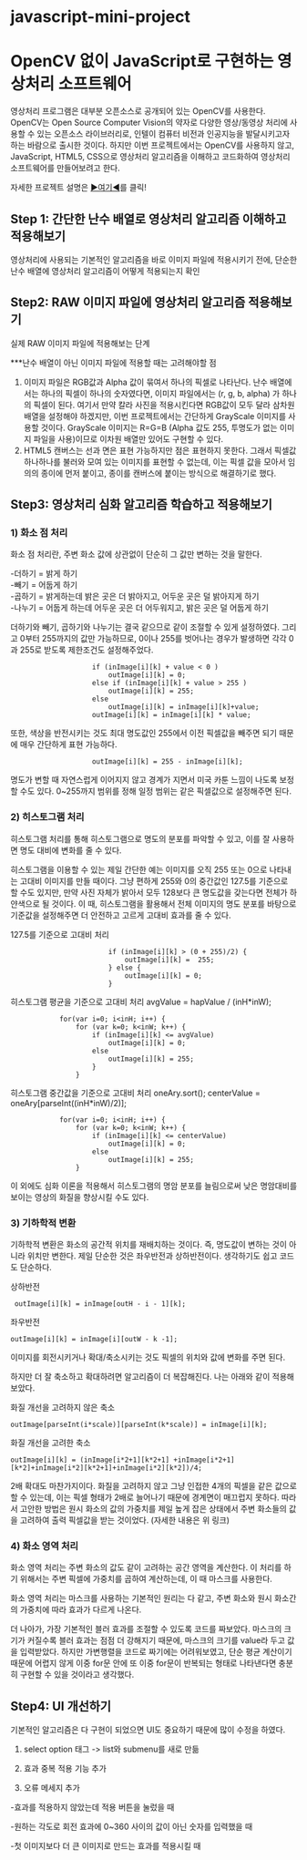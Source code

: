 # javascript-mini-project
<h1 style="font-weight:bold;">OpenCV 없이 JavaScript로 구현하는 영상처리 소프트웨어</h1>

영상처리 프로그램은 대부분 오픈소스로 공개되어 있는 OpenCV를 사용한다. OpenCV는 Open Source Computer Vision의 약자로 다양한 영상/동영상 처리에 사용할 수 있는 오픈소스 라이브러리로, 인텔이 컴퓨터 비전과 인공지능을 발달시키고자 하는 바람으로 출시한 것이다. 하지만 이번 프로젝트에서는 OpenCV를 사용하지 않고, JavaScript, HTML5, CSS으로 영상처리 알고리즘을 이해하고 코드화하여 영상처리 소프트웨어를 만들어보려고 한다.

자세한 프로젝트 설명은 <a href="https://hanav.tistory.com/147">▶여기◀</a>를 클릭!


<h2>Step 1: 간단한 난수 배열로 영상처리 알고리즘 이해하고 적용해보기</h2>
영상처리에 사용되는 기본적인 알고리즘을 바로 이미지 파일에 적용시키기 전에, 단순한 난수 배열에 영상처리 알고리즘이 어떻게 적용되는지 확인


<h2>Step2: RAW 이미지 파일에 영상처리 알고리즘 적용해보기</h2>
실제 RAW 이미지 파일에 적용해보는 단계

***난수 배열이 아닌 이미지 파일에 적용할 때는 고려해야할 점
1. 이미지 파일은 RGB값과 Alpha 값이 묶여서 하나의 픽셀로 나타난다. 난수 배열에서는 하나의 픽셀이 하나의 숫자였다면, 이미지 파일에서는 (r, g, b, alpha) 가 하나의 픽셀이 된다. 여기서 만약 칼라 사진을 적용시킨다면 RGB값이 모두 달라 삼차원 배열을 설정해야 하겠지만, 이번 프로젝트에서는 간단하게 GrayScale 이미지를 사용할 것이다. GrayScale 이미지는 R=G=B (Alpha 값도 255, 투명도가 없는 이미지 파일을 사용)이므로 이차원 배열만 있어도 구현할 수 있다.
2. HTML5 캔버스는 선과 면은 표현 가능하지만 점은 표현하지 못한다. 그래서 픽셀값 하나하나를 불러와 모여 있는 이미지를 표현할 수 없는데, 이는 픽셀 값을 모아서 임의의 종이에 먼저 붙이고, 종이를 캔버스에 붙이는 방식으로 해결하기로 했다.


<h2>Step3: 영상처리 심화 알고리즘 학습하고 적용해보기</h2>
<h3>1) 화소 점 처리</h3>
화소 점 처리란, 주변 화소 값에 상관없이 단순히 그 값만 변하는 것을 말한다.

-더하기 = 밝게 하기<br>
-빼기 = 어둡게 하기<br>
-곱하기 = 밝게하는데 밝은 곳은 더 밝아지고, 어두운 곳은 덜 밝아지게 하기<br>
-나누기 = 어둡게 하는데 어두운 곳은 더 어두워지고, 밝은 곳은 덜 어둡게 하기<br>

더하기와 빼기, 곱하기와 나누기는 결국 같으므로 같이 조절할 수 있게 설정하였다. 그리고 0부터 255까지의 값만 가능하므로, 0이나 255를 벗어나는 경우가 발생하면 각각 0과 255로 받도록 제한조건도 설정해주었다.

                        if (inImage[i][k] + value < 0 )
                            outImage[i][k] = 0;
                        else if (inImage[i][k] + value > 255 )
                            outImage[i][k] = 255;
                        else 
                            outImage[i][k] = inImage[i][k]+value;
                        outImage[i][k] = inImage[i][k] * value;

또한, 색상을 반전시키는 것도 최대 명도값인 255에서 이전 픽셀값을 빼주면 되기 때문에 매우 간단하게 표현 가능하다.

                        outImage[i][k] = 255 - inImage[i][k];


명도가 변할 때 자연스럽게 이어지지 않고 경계가 지면서 미국 카툰 느낌이 나도록 보정할 수도 있다. 
0~255까지 범위를 정해 일정 범위는 같은 픽셀값으로 설정해주면 된다.


<h3>2) 히스토그램 처리</h3>

히스토그램 처리를 통해 히스토그램으로 명도의 분포를 파악할 수 있고, 이를 잘 사용하면 명도 대비에 변화를 줄  수 있다.

히스토그램을 이용할 수 있는 제일 간단한 예는 이미지를 오직 255 또는 0으로 나타내는 고대비 이미지를 만들 때이다. 그냥 편하게 255와 0의 중간값인 127.5를 기준으로 할 수도 있지만, 만약 사진 자체가 밝아서 모두 128보다 큰 명도값을 갖는다면 전체가 하얀색으로 될 것이다. 이 때, 히스토그램을 활용해서 전체 이미지의 명도 분포를 바탕으로 기준값을 설정해주면 더 안전하고 고르게 고대비 효과를 줄 수 있다.

127.5를 기준으로 고대비 처리

                            if (inImage[i][k] > (0 + 255)/2) {
                                outImage[i][k] =  255;
                            } else {
                                outImage[i][k] = 0;
                            }
                            
히스토그램 평균을 기준으로 고대비 처리
                avgValue = hapValue / (inH*inW);

                for(var i=0; i<inH; i++) {
                    for (var k=0; k<inW; k++) {
                        if (inImage[i][k] <= avgValue)
                            outImage[i][k] = 0;
                        else
                            outImage[i][k] = 255;
                        }
                    }
                        
히스토그램 중간값을 기준으로 고대비 처리
                oneAry.sort();
                centerValue = oneAry[parseInt((inH*inW)/2)];

                for(var i=0; i<inH; i++) {
                    for (var k=0; k<inW; k++) {
                        if (inImage[i][k] <= centerValue)
                            outImage[i][k] = 0;
                        else
                            outImage[i][k] = 255;
                    }
 

이 외에도 심화 이론을 적용해서 히스토그램의 명암 분포를 늘림으로써 낮은 명암대비를 보이는 영상의 화질을 향상시킬 수도 있다. 


<h3>3) 기하학적 변환</h3>
기하학적 변환은 화소의 공간적 위치를 재배치하는 것이다. 즉, 명도값이 변하는 것이 아니라 위치만 변한다. 제일 단순한 것은 좌우반전과 상하반전이다. 생각하기도 쉽고 코드도 단순하다.<br>

상하반전
```
 outImage[i][k] = inImage[outH - i - 1][k];
```

좌우반전
```
outImage[i][k] = inImage[i][outW - k -1];
```
이미지를 회전시키거나 확대/축소시키는 것도 픽셀의 위치와 값에 변화를 주면 된다.

하지만 더 잘 축소하고 확대하려면 알고리즘이 더 복잡해진다. 나는 아래와 같이 적용해보았다.


화질 개선을 고려하지 않은 축소
```
outImage[parseInt(i*scale)][parseInt(k*scale)] = inImage[i][k];
```

화질 개선을 고려한 축소
```
outImage[i][k] = (inImage[i*2+1][k*2+1] +inImage[i*2+1][k*2]+inImage[i*2][k*2+1]+inImage[i*2][k*2])/4;
```

2배 확대도 마찬가지이다. 화질을 고려하지 않고 그냥 인접한 4개의 픽셀을 같은 값으로 할 수 있는데, 이는 픽셀 형태가 2배로 늘어나기 때문에 경계면이 매끄럽지 못하다. 따라서 고안한 방법은 원시 화소의 값의 가중치를 제일 높게 잡은 상태에서 주변 화소들의 값을 고려하여 출력 픽셀값을 받는 것이었다. (자세한 내용은 위 링크)



<h3>4) 화소 영역 처리</h3>
화소 영역 처리는 주변 화소의 값도 같이 고려하는 공간 영역을 계산한다. 이 처리를 하기 위해서는 주변 픽셀에 가중치를 곱하여 계산하는데, 이 때 마스크를 사용한다. 

화소 영역 처리는 마스크를 사용하는 기본적인 원리는 다 같고, 주변 화소와 원시 화소간의 가중치에 따라 효과가 다르게 나온다. 

더 나아가, 가장 기본적인 블러 효과를 조절할 수 있도록 코드를 짜보았다. 마스크의 크기가 커질수록 블러 효과는 점점 더 강해지기 때문에, 마스크의 크기를 value라 두고 값을 입력받았다. 
하지만 가변행렬을 코드로 짜기에는 어려워보였고, 단순 평균 계산이기 때문에 어렵지 않게 이중 for문 안에 또 이중 for문이 반복되는 형태로 나타낸다면 충분히 구현할 수 있을 것이라고 생각했다.





<h2>Step4: UI 개선하기</h2>
기본적인 알고리즘은 다 구현이 되었으면 UI도 중요하기 때문에 많이 수정을 하였다.

1. select option 태그 -> list와 submenu를 새로 만듦

2. 효과 중복 적용 기능 추가

3. 오류 메세지 추가

-효과를 적용하지 않았는데 적용 버튼을 눌렀을 때

-원하는 각도로 회전 효과에 0~360 사이의 값이 아닌 숫자를 입력했을 때

-첫 이미지보다 더 큰 이미지로 만드는 효과를 적용시킬 때
